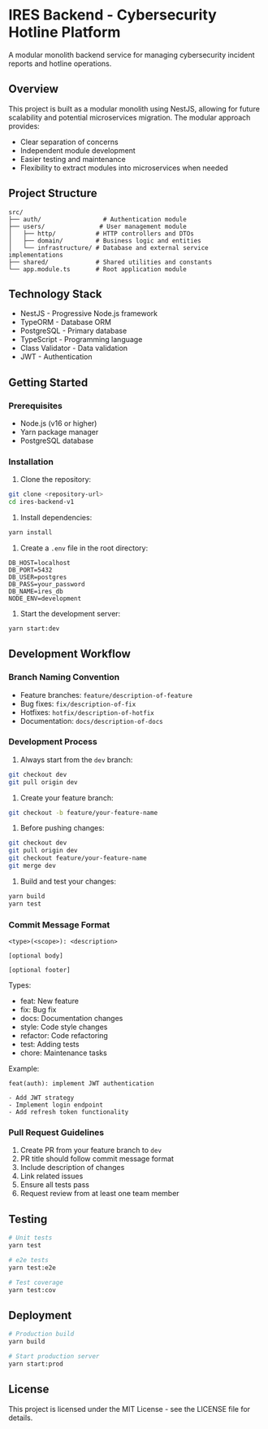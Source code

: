 # IRES Backend - Cybersecurity Hotline Platform

A modular monolith backend service for managing cybersecurity incident reports and hotline operations.

## Overview

This project is built as a modular monolith using NestJS, allowing for future scalability and potential microservices migration. The modular approach provides:

- Clear separation of concerns
- Independent module development
- Easier testing and maintenance
- Flexibility to extract modules into microservices when needed

## Project Structure

```
src/
├── auth/                 # Authentication module
├── users/               # User management module
│   ├── http/           # HTTP controllers and DTOs
│   ├── domain/         # Business logic and entities
│   └── infrastructure/ # Database and external service implementations
├── shared/             # Shared utilities and constants
└── app.module.ts       # Root application module
```

## Technology Stack

- NestJS - Progressive Node.js framework
- TypeORM - Database ORM
- PostgreSQL - Primary database
- TypeScript - Programming language
- Class Validator - Data validation
- JWT - Authentication

## Getting Started

### Prerequisites

- Node.js (v16 or higher)
- Yarn package manager
- PostgreSQL database

### Installation

1. Clone the repository:

```bash
git clone <repository-url>
cd ires-backend-v1
```

1. Install dependencies:

```bash
yarn install
```

1. Create a `.env` file in the root directory:

```env
DB_HOST=localhost
DB_PORT=5432
DB_USER=postgres
DB_PASS=your_password
DB_NAME=ires_db
NODE_ENV=development
```

1. Start the development server:

```bash
yarn start:dev
```

## Development Workflow

### Branch Naming Convention

- Feature branches: `feature/description-of-feature`
- Bug fixes: `fix/description-of-fix`
- Hotfixes: `hotfix/description-of-hotfix`
- Documentation: `docs/description-of-docs`

### Development Process

1. Always start from the `dev` branch:

```bash
git checkout dev
git pull origin dev
```

1. Create your feature branch:

```bash
git checkout -b feature/your-feature-name
```

1. Before pushing changes:

```bash
git checkout dev
git pull origin dev
git checkout feature/your-feature-name
git merge dev
```

1. Build and test your changes:

```bash
yarn build
yarn test
```

### Commit Message Format

```
<type>(<scope>): <description>

[optional body]

[optional footer]
```

Types:

- feat: New feature
- fix: Bug fix
- docs: Documentation changes
- style: Code style changes
- refactor: Code refactoring
- test: Adding tests
- chore: Maintenance tasks

Example:

```
feat(auth): implement JWT authentication

- Add JWT strategy
- Implement login endpoint
- Add refresh token functionality
```

### Pull Request Guidelines

1. Create PR from your feature branch to `dev`
2. PR title should follow commit message format
3. Include description of changes
4. Link related issues
5. Ensure all tests pass
6. Request review from at least one team member

## Testing

```bash
# Unit tests
yarn test

# e2e tests
yarn test:e2e

# Test coverage
yarn test:cov
```

## Deployment

```bash
# Production build
yarn build

# Start production server
yarn start:prod
```

## License

This project is licensed under the MIT License - see the LICENSE file for details.
